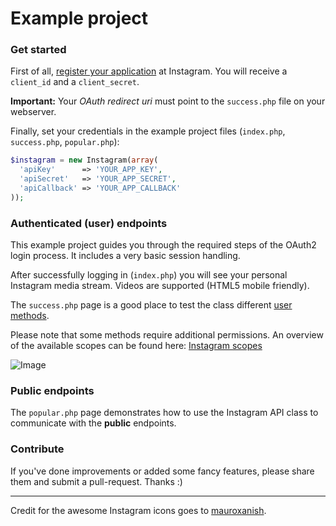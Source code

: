 # Example project

### Get started

First of all, [register your application](http://instagr.am/developer/register/) at Instagram. You will receive a `client_id` and a `client_secret`.

**Important:** Your *OAuth redirect uri* must point to the `success.php` file on your webserver.

Finally, set your credentials in the example project files (`index.php`, `success.php`, `popular.php`):

```php
$instagram = new Instagram(array(
  'apiKey'      => 'YOUR_APP_KEY',
  'apiSecret'   => 'YOUR_APP_SECRET',
  'apiCallback' => 'YOUR_APP_CALLBACK'
));
```

### Authenticated (user) endpoints

This example project guides you through the required steps of the OAuth2 login process. It includes a very basic session handling.

After successfully logging in (`index.php`) you will see your personal Instagram media stream. Videos are supported (HTML5 mobile friendly).

The `success.php` page is a good place to test the class different [user methods](../README.md#user-methods).

Please note that some methods require additional permissions. An overview of the available scopes can be found here: [Instagram scopes](../README.md#get-login-url)

![Image](http://cl.ly/image/221T1g3w3u2J/preview.png)

### Public endpoints

The `popular.php` page demonstrates how to use the Instagram API class to communicate with the **public** endpoints.

### Contribute

If you've done improvements or added some fancy features, please share them and submit a pull-request. Thanks :)

---

Credit for the awesome Instagram icons goes to [mauroxanish](http://mauroxanish.deviantart.com).